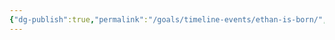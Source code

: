```yaml
---
{"dg-publish":true,"permalink":"/goals/timeline-events/ethan-is-born/","title":"Ethan is born!","tags":["timeline","personal"],"created":"","updated":""}
---
```



<span 
	  class='ob-timelines' 
	  data-date='1996-03-22' 
	  data-title='Ethan is born!' 
	  data-class='green' 
	  data-type='box' > 
</span>
